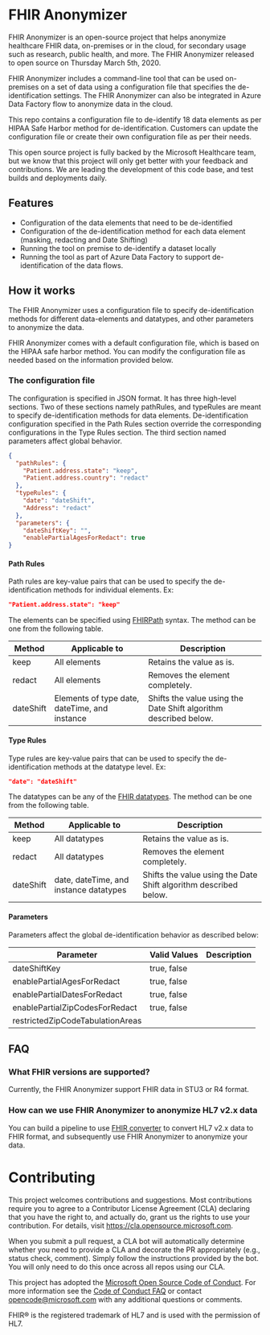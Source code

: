# FHIR Anonymizer
FHIR Anonymizer is an open-source project that helps anonymize healthcare FHIR data, on-premises or in the cloud, for secondary usage such as research, public health, and more. The FHIR Anonymizer released to open source on Thursday March 5th, 2020.

FHIR Anonymizer includes a command-line tool that can be used on-premises on a set of data using a configuration file that specifies the de-identification settings. The FHIR Anonymizer can also be integrated in Azure Data Factory flow to anonymize data in the cloud. 

This repo contains a configuration file to de-identify 18 data elements as per HIPAA Safe Harbor method for de-identification. Customers can update the configuration file or create their own configuration file as per their needs.  

This open source project is fully backed by the Microsoft Healthcare team, but we know that this project will only get better with your feedback and contributions. We are leading the development of this code base, and test builds and deployments daily.

## Features

* Configuration of the data elements that need to be de-identified 
* Configuration of the de-identification method for each data element (masking, redacting and Date Shifting) 
* Running the tool on premise to de-identify a dataset locally 
* Running the tool as part of Azure Data Factory to support de-identification of the data flows.  

## How it works
The FHIR Anonymizer uses a configuration file to specify de-identification methods for different data-elements and datatypes, and other parameters to anonymize the data. 

FHIR Anonymizer comes with a default configuration file, which is based on the HIPAA safe harbor method. You can modify the configuration file as needed based on the information provided below.

### The configuration file

The configuration is specified in JSON format. It has three high-level sections. Two of these sections namely pathRules, and typeRules are meant to specify de-identification methods for data elements. De-identification configuration specified in the Path Rules section override the corresponding configurations in the Type Rules section. The third section named parameters affect global behavior.

```json
{
  "pathRules": {
    "Patient.address.state": "keep",
    "Patient.address.country": "redact"
  },
  "typeRules": {
    "date": "dateShift",
    "Address": "redact"
  },
  "parameters": {
    "dateShiftKey": "",
    "enablePartialAgesForRedact": true
}
```

#### Path Rules
Path rules are key-value pairs that can be used to specify the de-identification methods for individual elements. Ex:

```json
"Patient.address.state": "keep"
```
The elements can be specified using [FHIRPath](http://hl7.org/fhirpath/) syntax. The method can be one from the following table.

|Method| Applicable to | Description
| ----- | ----- | ----- |
|keep|All elements| Retains the value as is. |
|redact|All elements| Removes the element completely. |
|dateShift|Elements of type date, dateTime, and instance | Shifts the value using the Date Shift algorithm described below.

#### Type Rules
Type rules are key-value pairs that can be used to specify the de-identification methods at the datatype level. Ex:

```json
"date": "dateShift"
```
The datatypes can be any of the [FHIR datatypes](https://www.hl7.org/fhir/datatypes.html). The method can be one from the following table.

|Method| Applicable to | Description
| ----- | ----- | ----- |
|keep|All datatypes | Retains the value as is. |
|redact|All datatypes| Removes the element completely. |
|dateShift|date, dateTime, and instance datatypes | Shifts the value using the Date Shift algorithm described below.

#### Parameters
Parameters affect the global de-identification behavior as described below:

|Parameter| Valid Values | Description
| ----- | ----- | ----- |
| dateShiftKey | true, false |  |
| enablePartialAgesForRedact | true, false |  |
| enablePartialDatesForRedact | true, false |  |
| enablePartialZipCodesForRedact | true, false |  |
| restrictedZipCodeTabulationAreas | <any string> |  |

## FAQ
### What FHIR versions are supported?
Currently, the FHIR Anonymizer support FHIR data in STU3 or R4 format.  
### How can we use FHIR Anonymizer to anonymize HL7 v2.x data
You can build a pipeline to use [FHIR converter](https://github.com/microsoft/FHIR-Converter) to convert HL7 v2.x data to FHIR format, and subsequently use FHIR Anonymizer to anonymize your data. 

# Contributing

This project welcomes contributions and suggestions.  Most contributions require you to agree to a
Contributor License Agreement (CLA) declaring that you have the right to, and actually do, grant us
the rights to use your contribution. For details, visit https://cla.opensource.microsoft.com.

When you submit a pull request, a CLA bot will automatically determine whether you need to provide
a CLA and decorate the PR appropriately (e.g., status check, comment). Simply follow the instructions
provided by the bot. You will only need to do this once across all repos using our CLA.

This project has adopted the [Microsoft Open Source Code of Conduct](https://opensource.microsoft.com/codeofconduct/).
For more information see the [Code of Conduct FAQ](https://opensource.microsoft.com/codeofconduct/faq/) or
contact [opencode@microsoft.com](mailto:opencode@microsoft.com) with any additional questions or comments.

FHIR® is the registered trademark of HL7 and is used with the permission of HL7.
